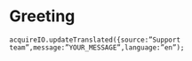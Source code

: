 # Greeting



```text
acquireIO.updateTranslated({source:”Support team”,message:”YOUR_MESSAGE”,language:”en”);
```

